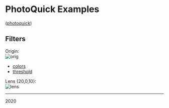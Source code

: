 # PhotoQuick Examples

([photoquick](https://github.com/ImageProcessing-ElectronicPublications/photoquick))

## Filters

Origin:  
![orig](./lena.png)

* [colors](./colors)
* [threshold](./threshold)

Lens {20,0,10}:  
![lens](./lena.lens.20.0.10.png)

----

2020
